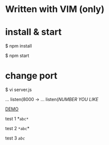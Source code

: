 # Written with VIM (only)

# install & start

$ npm install

$ npm start

# change port 

$ vi server.js

... listen(8000 -> ... listen(*NUMBER YOU LIKE*

[DEMO](http://13.125.162.189:3000/)

test 1 *```abc*```

test 2 ```*abc```*

test 3 *```abc```*
